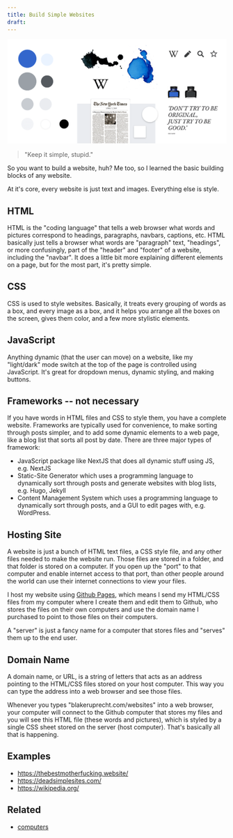 ```yaml
---
title: Build Simple Websites
draft:
---
```

![Wikipedia's style inspiration sheet](/static/wikipedia-web-design.png)
> "Keep it simple, stupid."

So you want to build a website, huh? Me too, so I learned the basic building blocks of any website.

At it's core, every website is just text and images. Everything else is style.

## HTML
HTML is the "coding language" that tells a web browser what words and pictures correspond to headings, paragraphs, navbars, captions, etc. HTML basically just tells a browser what words are "paragraph" text, "headings", or more confusingly, part of the "header" and "footer" of a website, including the "navbar". It does a little bit more explaining different elements on a page, but for the most part, it's pretty simple.

## CSS
CSS is used to style websites. Basically, it treats every grouping of words as a box, and every image as a box, and it helps you arrange all the boxes on the screen, gives them color, and a few more stylistic elements.

## JavaScript
Anything dynamic (that the user can move) on a website, like my "light/dark" mode switch at the top of the page is controlled using JavaScript. It's great for dropdown menus, dynamic styling, and making buttons.

## Frameworks -- not necessary
If you have words in HTML files and CSS to style them, you have a complete website. Frameworks are typically used for convenience, to make sorting through posts simpler, and to add some dynamic elements to a web page, like a blog list that sorts all post by date. There are three major types of framework:

- JavaScript package like NextJS that does all dynamic stuff using JS, e.g. NextJS
- Static-Site Generator which uses a programming language to dynamically sort through posts and generate websites with blog lists, e.g. Hugo, Jekyll
- Content Management System which uses a programming language to dynamically sort through posts, and a GUI to edit pages with, e.g. WordPress.

## Hosting Site
A website is just a bunch of HTML text files, a CSS style file, and any other files needed to make the website run. Those files are stored in a folder, and that folder is stored on a computer. If you open up the "port" to that computer and enable internet access to that port, than other people around the world can use their internet connections to view your files.

I host my website using [Github Pages](https://pages.github.com/), which means I send my HTML/CSS files from my computer where I create them and edit them to Github, who stores the files on their own computers and use the domain name I purchased to point to those files on their computers.

A "server" is just a fancy name for a computer that stores files and "serves" them up to the end user.

## Domain Name
A domain name, or URL, is a string of letters that acts as an address pointing to the HTML/CSS files stored on your host computer. This way you can type the address into a web browser and see those files.

Whenever you types "blakeruprecht.com/websites" into a web browser, your computer will connect to the Github computer that stores my files and you will see this HTML file (these words and pictures), which is styled by a single CSS sheet stored on the server (host computer). That's basically all that is happening.

## Examples
- https://thebestmotherfucking.website/
- https://deadsimplesites.com/
- https://wikipedia.org/

## Related
- [computers](/computers)